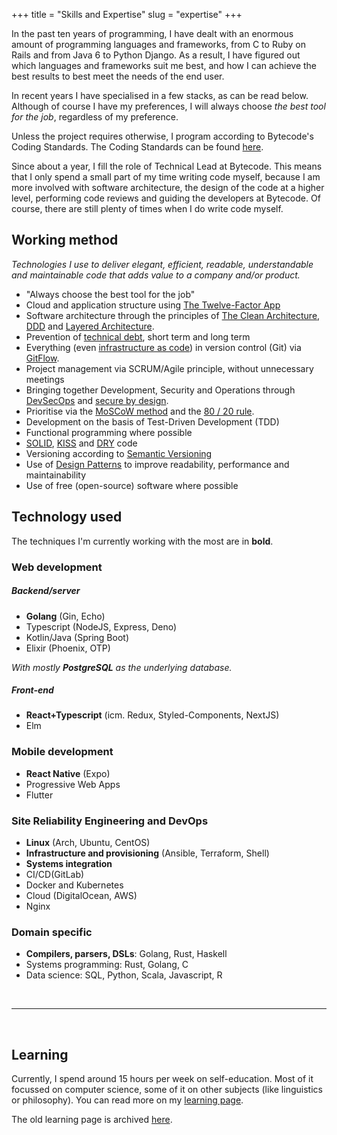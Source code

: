 +++
title = "Skills and Expertise"
slug = "expertise"
+++

In the past ten years of programming, I have dealt with an enormous amount of programming languages and frameworks, from C to Ruby on Rails and from Java 6 to Python Django. As a result, I have figured out which languages and frameworks suit me best, and how I can achieve the best results to best meet the needs of the end user.

In recent years I have specialised in a few stacks, as can be read below. Although of course I have my preferences, I will always choose _the best tool for the job_, regardless of my preference.

Unless the project requires otherwise, I program according to Bytecode's Coding Standards. The Coding Standards can be found [here](https://github.com/BytecodeBV/Coding-Standards).

Since about a year, I fill the role of Technical Lead at Bytecode. This means that I only spend a small part of my time writing code myself, because I am more involved with software architecture, the design of the code at a higher level, performing code reviews and guiding the developers at Bytecode. Of course, there are still plenty of times when I do write code myself.

## Working method

*Technologies I use to deliver elegant, efficient, readable, understandable and maintainable code that adds value to a company and/or product.*

* "Always choose the best tool for the job"
* Cloud and application structure using [The Twelve-Factor App](https://12factor.net/)
* Software architecture through the principles of [The Clean Architecture](https://blog.cleancoder.com/uncle-bob/2012/08/13/the-clean-architecture.html), [DDD](https://en.wikipedia.org/wiki/Domain-driven_design) and [Layered Architecture](https://en.wikipedia.org/wiki/Multitier_architecture).
* Prevention of [technical debt](https://en.wikipedia.org/wiki/Technical_debt), short term and long term
* Everything (even [infrastructure as code](https://en.wikipedia.org/wiki/Infrastructure_as_code)) in version control (Git) via [GitFlow](https://www.atlassian.com/git/tutorials/comparing-workflows/gitflow-workflow).
* Project management via SCRUM/Agile principle, without unnecessary meetings
* Bringing together Development, Security and Operations through [DevSecOps](https://www.devsecops.org/) and [secure by design](https://en.wikipedia.org/wiki/Secure_by_design).
* Prioritise via the [MoSCoW method](https://en.wikipedia.org/wiki/MoSCoW_method) and the [80 / 20 rule](https://en.wikipedia.org/wiki/Pareto_principle).
* Development on the basis of Test-Driven Development (TDD)
* Functional programming where possible
* [SOLID](https://en.wikipedia.org/wiki/SOLID), [KISS](https://en.wikipedia.org/wiki/KISS_principle) and [DRY](https://en.wikipedia.org/wiki/Don%27t_repeat_yourself) code
* Versioning according to [Semantic Versioning](https://semver.org/)
* Use of [Design Patterns](https://en.wikipedia.org/wiki/Software_design_pattern) to improve readability, performance and maintainability
* Use of free (open-source) software where possible


## Technology used

The techniques I'm currently working with the most are in **bold**.

### Web development

##### Backend/server

* **Golang** (Gin, Echo)
* Typescript (NodeJS, Express, Deno)
* Kotlin/Java (Spring Boot)
* Elixir (Phoenix, OTP)

_With mostly **PostgreSQL** as the underlying database._

##### Front-end

* **React+Typescript** (icm. Redux, Styled-Components, NextJS)
* Elm

### Mobile development

* **React Native** (Expo)
* Progressive Web Apps
* Flutter

### Site Reliability Engineering and DevOps

* **Linux** (Arch, Ubuntu, CentOS)
* **Infrastructure and provisioning** (Ansible, Terraform, Shell)
* **Systems integration**
* CI/CD(GitLab)
* Docker and Kubernetes
* Cloud (DigitalOcean, AWS)
* Nginx

### Domain specific

* **Compilers, parsers, DSLs**: Golang, Rust, Haskell
* Systems programming: Rust, Golang, C
* Data science: SQL, Python, Scala, Javascript, R

<br>
<hr>
<br>

## Learning

Currently, I spend around 15 hours per week on self-education. Most of it focussed on computer science, some of it on other subjects (like linguistics or philosophy). You can read more on my [learning page](/learning).

The old learning page is archived [here](/archive/learning).

